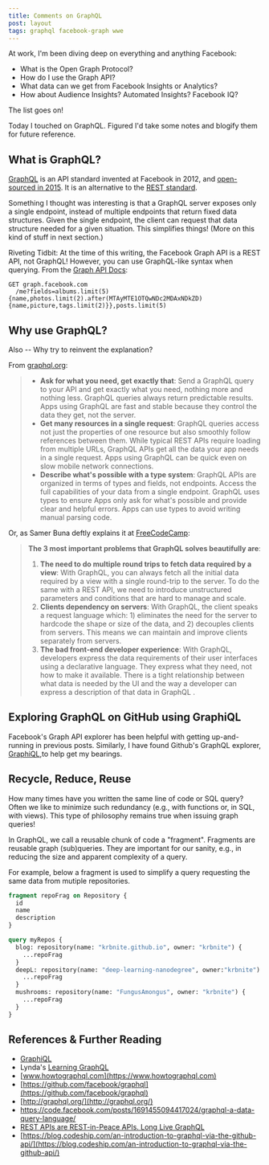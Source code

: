 ```yaml
---
title: Comments on GraphQL
post: layout
tags: graphql facebook-graph wwe
---
```


At work, I'm been diving deep on everything and anything Facebook:
* What is the Open Graph Protocol?
* How do I use the Graph API?
* What data can we get from Facebook Insights or Analytics? 
* How about Audience Insights? Automated Insights? Facebook IQ?

The list goes on!

Today I touched on GraphQL.  Figured I'd take some notes and blogify them for future reference.

## What is GraphQL?
[GraphQL](https://github.com/facebook/graphql) is an API standard invented at Facebook in 2012, and 
[open-sourced in 2015](https://code.facebook.com/posts/1691455094417024/graphql-a-data-query-language/). It is
an alternative to the [REST standard](https://www.w3.org/2001/sw/wiki/REST).

Something I thought was interesting is that a GraphQL server exposes only a single endpoint, instead of
multiple endpoints that return fixed data structures. Given the single endpoint, the client can request
that data structure needed for a given situation. This simplifies things! (More on this kind of stuff
in next section.)

Riveting Tidbit: At the time of this writing, the Facebook Graph API is a REST API, not GraphQL!  However, 
you can use GraphQL-like syntax when querying.  From the [Graph API Docs](https://developers.facebook.com/docs/graph-api/using-graph-api):

```
GET graph.facebook.com
  /me?fields=albums.limit(5){name,photos.limit(2).after(MTAyMTE1OTQwNDc2MDAxNDkZD){name,picture,tags.limit(2)}},posts.limit(5)
```

## Why use GraphQL?
Also -- Why try to reinvent the explanation? 

From [graphql.org](http://graphql.org/):
> * **Ask for what you need, get exactly that**: Send a GraphQL query to your API and get exactly what you need, nothing more and nothing less. GraphQL queries always return predictable results. Apps using GraphQL are fast and stable because they control the data they get, not the server.
> * **Get many resources in a single request**: GraphQL queries access not just the properties of one resource but also smoothly follow references between them. While typical REST APIs require loading from multiple URLs, GraphQL APIs get all the data your app needs in a single request. Apps using GraphQL can be quick even on slow mobile network connections.
> * **Describe what's possible with a type system**: GraphQL APIs are organized in terms of types and fields, not endpoints. Access the full capabilities of your data from a single endpoint. GraphQL uses types to ensure Apps only ask for what's possible and provide clear and helpful errors. Apps can use types to avoid writing manual parsing code.

Or, as Samer Buna deftly explains it at [FreeCodeCamp](https://medium.freecodecamp.org/rest-apis-are-rest-in-peace-apis-long-live-graphql-d412e559d8e4):
> **The 3 most important problems that GraphQL solves beautifully are**:
> 1. **The need to do multiple round trips to fetch data required by a view**: With GraphQL, you can always fetch all the initial data required by a view with a single round-trip to the server. To do the same with a REST API, we need to introduce unstructured parameters and conditions that are hard to manage and scale.
> 2. **Clients dependency on servers**: With GraphQL, the client speaks a request language which: 1) eliminates the need for the server to hardcode the shape or size of the data, and 2) decouples clients from servers. This means we can maintain and improve clients separately from servers.
> 3. **The bad front-end developer experience**: With GraphQL, developers express the data requirements of their user interfaces using a declarative language. They express what they need, not how to make it available. There is a tight relationship between what data is needed by the UI and the way a developer can express a description of that data in GraphQL .



## Exploring GraphQL on GitHub using GraphiQL
Facebook's Graph API explorer has been helpful with getting up-and-running in previous posts.  Similarly,
I have found Github's GraphQL explorer, [GraphiQL](https://developer.github.com/v4/explorer/),to help get my bearings.

## Recycle, Reduce, Reuse
How many times have you written the same line of code or SQL query?  Often we like to minimize
such redundancy (e.g., with functions or, in SQL, with views). This type of philosophy remains true 
when issuing graph queries! 

In GraphQL, we call a reusable chunk of code a "fragment".  Fragments are reusable graph (sub)queries.  They are important 
for our sanity, e.g., in reducing the size and apparent complexity of a query.

For example, below a fragment is used to simplify a query requesting the same data from mutiple repositories.

```graphql
fragment repoFrag on Repository {
  id
  name
  description
}

query myRepos { 
  blog: repository(name: "krbnite.github.io", owner: "krbnite") {
    ...repoFrag
  }  
  deepL: repository(name: "deep-learning-nanodegree", owner:"krbnite") {
    ...repoFrag
  }
  mushrooms: repository(name: "FungusAmongus", owner: "krbnite") {
    ...repoFrag
  }
}
```

## References & Further Reading
* [GraphiQL](https://developer.github.com/v4/explorer/)
* Lynda's [Learning GraphQL](https://www.lynda.com/JavaScript-tutorials/Learning-GraphQL/574714-2.html)
* [www.howtographql.com](https://www.howtographql.com)
* [https://github.com/facebook/graphql](https://github.com/facebook/graphql)
* [http://graphql.org/](http://graphql.org/)
* https://code.facebook.com/posts/1691455094417024/graphql-a-data-query-language/
* [REST APIs are REST-in-Peace APIs. Long Live GraphQL](https://medium.freecodecamp.org/rest-apis-are-rest-in-peace-apis-long-live-graphql-d412e559d8e4)
* [https://blog.codeship.com/an-introduction-to-graphql-via-the-github-api/](https://blog.codeship.com/an-introduction-to-graphql-via-the-github-api/)
